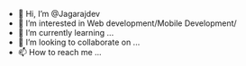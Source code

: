 - 👋 Hi, I’m @Jagarajdev
- 👀 I’m interested in Web development/Mobile Development/
- 🌱 I’m currently learning ...
- 💞️ I’m looking to collaborate on ...
- 📫 How to reach me ...

<!---
Jagarajdev/Jagarajdev is a ✨ special ✨ repository because its `README.md` (this file) appears on your GitHub profile.
You can click the Preview link to take a look at your changes.
--->
